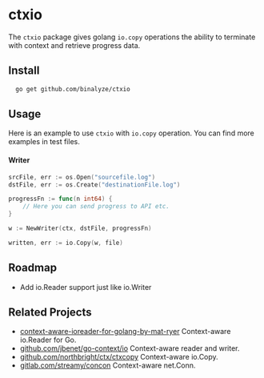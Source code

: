
# ctxio

The `ctxio` package gives golang `io.copy` operations the ability to terminate with context and retrieve progress data.


## Install 

```bash 
  go get github.com/binalyze/ctxio
```
## Usage

Here is an example to use `ctxio` with `io.copy` operation. You can find more examples in test files.

#### Writer
```go
srcFile, err := os.Open("sourcefile.log")
dstFile, err := os.Create("destinationFile.log")

progressFn := func(n int64) {
    // Here you can send progress to API etc.
}

w := NewWriter(ctx, dstFile, progressFn)

written, err := io.Copy(w, file)
```
## Roadmap

- Add io.Reader support just like io.Writer
## Related Projects

* [context-aware-ioreader-for-golang-by-mat-ryer](https://pace.dev/blog/2020/02/03/context-aware-ioreader-for-golang-by-mat-ryer.html) Context-aware io.Reader for Go.
* [github.com/jbenet/go-context/io](https://github.com/jbenet/go-context/tree/master/io)  Context-aware reader and writer.
* [github.com/northbright/ctx/ctxcopy](https://godoc.org/github.com/northbright/ctx/ctxcopy) Context-aware io.Copy.
* [gitlab.com/streamy/concon](https://godoc.org/gitlab.com/streamy/concon) Context-aware net.Conn.